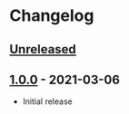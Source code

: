 # Changelog

## [Unreleased]


## [1.0.0] - 2021-03-06

 - Initial release


[Unreleased]: https://github.com/JakeWharton/plex-orphaned-files/compare/1.0.0...HEAD
[1.0.0]: https://github.com/JakeWharton/plex-orphaned-files/releases/tag/1.0.0
